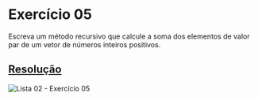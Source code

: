 # Exercício 05

Escreva um método recursivo que calcule a soma dos elementos de valor par de um vetor de números inteiros positivos.

## <a href="/codigo\Lista 02\Exercício 05\Program.cs">Resolução</a>

![Lista 02 - Exercício 05](/relatorio/img/Lista%2002%20-%20Exerc%C3%ADcio%2005.png)